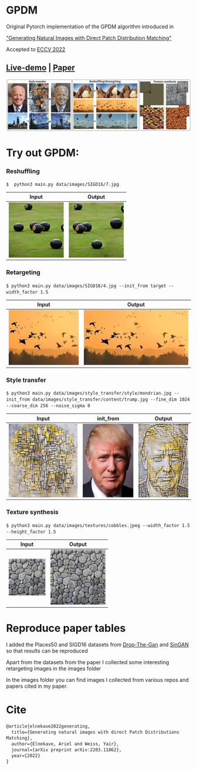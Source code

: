 # GPDM
Original Pytorch implementation of the GPDM algorithm introduced in

["Generating Natural Images with Direct Patch Distribution Matching"](https://arxiv.org/abs/2203.11862)

Accepted to [ECCV 2022](https://eccv2022.ecva.net/)

## [**Live-demo**](https://replicate.com/ariel415el/gpdm) | [**Paper**](https://arxiv.org/abs/2203.11862)


![Teaser](Readme_images/Teaser_Figure.jpg)


# Try out GPDM:
### Reshuffling
`$  python3 main.py data/images/SIGD16/7.jpg`

| Input                                            | Output                                               |
|--------------------------------------------------|------------------------------------------------------| 
| <img src=data/images/SIGD16/7.jpg height="150"/> | <img src="Readme_images/reshuffle.png" height="150"/> |  


### Retargeting
`$ python3 main.py data/images/SIGD16/4.jpg --init_from target --width_factor 1.5`

| Input                                            | Output                                               |
|--------------------------------------------------|------------------------------------------------------| 
| <img src=data/images/SIGD16/4.jpg height="150"/> | <img src="Readme_images/retarget.png" height="150"/> |  


###  Style transfer
`$ python3 main.py data/images/style_transfer/style/mondrian.jpg --init_from data/images/style_transfer/content/trump.jpg
--fine_dim 1024 --coarse_dim 256 --noise_sigma 0`

| Input                                                                 | init_from                                                 | Output                                                     |
|-----------------------------------------------------------------------|-----------------------------------------------------------|------------------------------------------------------------| 
| <img src="data/images/style_transfer/style/mondrian.jpg" height="200"/> | <img src=data/images/style_transfer/content/trump.jpg height="200"/> | <img src="Readme_images/style_transfer.png" height="200"/> |  



###  Texture synthesis
`$ python3 main.py data/images/textures/cobbles.jpeg --width_factor 1.5 --height_factor 1.5`

| Input                                                     | Output                                                            |
|-----------------------------------------------------------|-------------------------------------------------------------------| 
| <img src=data/images/textures/cobbles.jpeg height="100"/> | <img src="Readme_images/texture_synthesis.png" height="150"/> |  


# Reproduce paper tables
I added the Places50 and SIGD16 datasets from [Drop-The-Gan](https://www.wisdom.weizmann.ac.il/~vision/gpnn/) and [SinGAN](https://tamarott.github.io/SinGAN.htm) so that results can be reproduced

Apart from the datasets from the paper I collected 
some interesting retargeting images in the images folder

In the images folder you can find images I collected from various repos and papers cited in my paper.




# Cite
```
@article{elnekave2022generating,
  title={Generating natural images with direct Patch Distributions Matching},
  author={Elnekave, Ariel and Weiss, Yair},
  journal={arXiv preprint arXiv:2203.11862},
  year={2022}
}
```